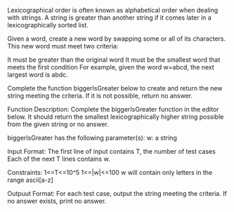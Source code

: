Lexicographical order is often known as alphabetical order when dealing with strings. 
A string is greater than another string if it comes later in a lexicographically sorted list.

Given a word, create a new word by swapping some or all of its characters. This new word must meet two criteria:

It must be greater than the original word
It must be the smallest word that meets the first condition
For example, given the word w=abcd, the next largest word is abdc.

Complete the function biggerIsGreater below to create and return the new string meeting the criteria. If it is not possible, return no answer.

Function Description:
Complete the biggerIsGreater function in the editor below. It should return the smallest lexicographically higher string possible from the given string or no answer.

biggerIsGreater has the following parameter(s):
w: a string

Input Format:
The first line of input contains T, the number of test cases
Each of the next T lines contains w.

Constraints:
1<=T<=10^5
1<=|w|<=100
w will contain only letters in the range ascii[a-z]

Outpuut Format:
For each test case, output the string meeting the criteria. If no answer exists, print no answer.
